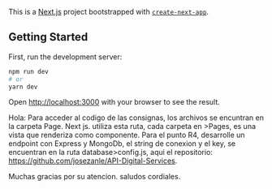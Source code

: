 This is a [Next.js](https://nextjs.org/) project bootstrapped with [`create-next-app`](https://github.com/vercel/next.js/tree/canary/packages/create-next-app).

## Getting Started

First, run the development server:

```bash
npm run dev
# or
yarn dev
```

Open [http://localhost:3000](http://localhost:3000) with your browser to see the result.

Hola:
 Para acceder al codigo de las consignas, los archivos se encuntran en la carpeta Page.
 Next js. utiliza esta ruta, cada carpeta en >Pages, es una vista que renderiza como componente.
 Para el punto R4, desarrolle un endpoint con Express y MongoDb, el string de conexion y el key, se encuentran en la ruta database>config.js,
 aqui el repositorio: https://github.com/josezanle/API-Digital-Services.
 
 Muchas gracias por su atencion.
 saludos cordiales.

